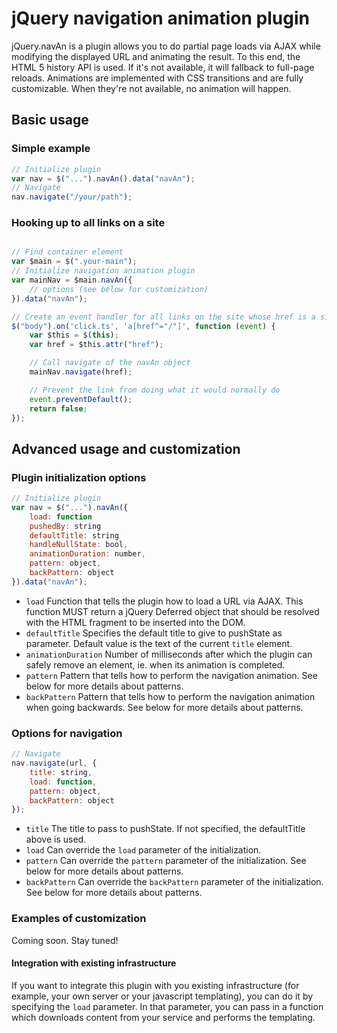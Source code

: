 jQuery navigation animation plugin
==================================

jQuery.navAn is a plugin allows you to do partial page loads via AJAX while modifying the displayed URL and animating the result.
To this end, the HTML 5 history API is used. If it's not available, it will fallback to full-page reloads.
Animations are implemented with CSS transitions and are fully customizable. When they're not available, no animation will happen.

Basic usage
-----------

### Simple example

```javascript
// Initialize plugin
var nav = $("...").navAn().data("navAn");
// Navigate
nav.navigate("/your/path");
```

### Hooking up to all links on a site

```javascript

// Find container element
var $main = $(".your-main");
// Initialize navigation animation plugin
var mainNav = $main.navAn({
    // options (see below for customization)
}).data("navAn");

// Create an event handler for all links on the site whose href is a site-relative URL
$("body").on('click.ts', 'a[href^="/"]', function (event) {
    var $this = $(this);
    var href = $this.attr("href");

    // Call navigate of the navAn object
    mainNav.navigate(href);

    // Prevent the link from doing what it would normally do
    event.preventDefault();
    return false;
});

```

Advanced usage and customization
------------------------------

### Plugin initialization options

```javascript
// Initialize plugin
var nav = $("...").navAn({
    load: function
    pushedBy: string
    defaultTitle: string
    handleNullState: bool,
    animationDuration: number,
    pattern: object,
    backPattern: object
}).data("navAn");
```

* `load`
Function that tells the plugin how to load a URL via AJAX.
This function MUST return a jQuery Deferred object that should be resolved with the HTML fragment to be inserted into the DOM.
* `defaultTitle`
Specifies the default title to give to pushState as parameter.
Default value is the text of the current `title` element.
* `animationDuration`
Number of milliseconds after which the plugin can safely remove an element, ie. when its animation is completed.
* `pattern`
Pattern that tells how to perform the navigation animation. See below for more details about patterns.
* `backPattern`
Pattern that tells how to perform the navigation animation when going backwards. See below for more details about patterns.

### Options for navigation

```javascript
// Navigate
nav.navigate(url, {
    title: string,
    load: function,
    pattern: object,
    backPattern: object
});
```

* `title`
The title to pass to pushState. If not specified, the defaultTitle above is used.
* `load`
Can override the `load` parameter of the initialization.
* `pattern`
Can override the `pattern` parameter of the initialization. See below for more details about patterns.
* `backPattern`
Can override the `backPattern` parameter of the initialization. See below for more details about patterns.

### Examples of customization

Coming soon. Stay tuned!

#### Integration with existing infrastructure

If you want to integrate this plugin with you existing infrastructure (for example, your own server or your javascript templating),
you can do it by specifying the `load` parameter. In that parameter, you can pass in a function which downloads content from your service
and performs the templating.
